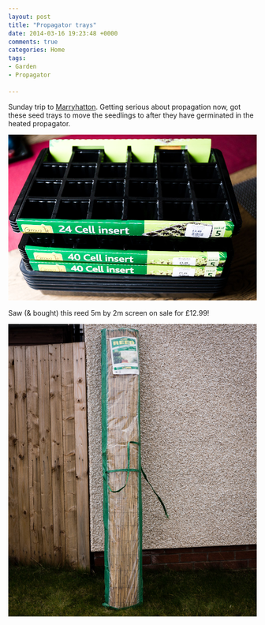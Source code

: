 ```yaml
---
layout: post
title: "Propagator trays"
date: 2014-03-16 19:23:48 +0000
comments: true
categories: Home 
tags: 
- Garden 
- Propagator

---
```


Sunday trip to [Marryhatton](http://www.merryhatton.co.uk/). Getting serious about propagation now, got these seed trays to move the seedlings to after they have germinated in the heated propagator.

![](/images/Gardening/morganp-20140316-Garden-_MG_6991.jpg)

Saw (& bought) this reed 5m by 2m screen on sale for £12.99!

![](/images/Gardening/morganp-20140316-Garden-_MG_7002.jpg)
